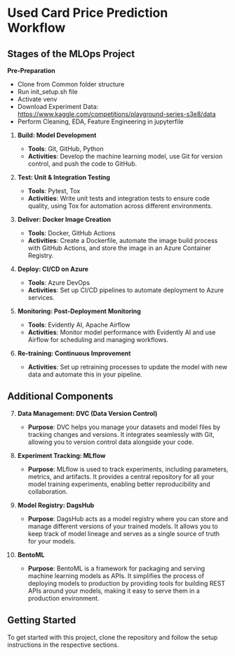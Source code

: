 # Used Card Price Prediction Workflow

## Stages of the MLOps Project

**Pre-Preparation**

- Clone from Common folder structure
- Run init_setup.sh file
- Activate venv
- Download Experiment Data: https://www.kaggle.com/competitions/playground-series-s3e8/data
- Perform Cleaning, EDA, Feature Engineering in jupyterfile




1. **Build: Model Development**
   - **Tools**: Git, GitHub, Python
   - **Activities**: Develop the machine learning model, use Git for version control, and push the code to GitHub.

2. **Test: Unit & Integration Testing**
   - **Tools**: Pytest, Tox
   - **Activities**: Write unit tests and integration tests to ensure code quality, using Tox for automation across different environments.

3. **Deliver: Docker Image Creation**
   - **Tools**: Docker, GitHub Actions
   - **Activities**: Create a Dockerfile, automate the image build process with GitHub Actions, and store the image in an Azure Container Registry.

4. **Deploy: CI/CD on Azure**
   - **Tools**: Azure DevOps
   - **Activities**: Set up CI/CD pipelines to automate deployment to Azure services.

5. **Monitoring: Post-Deployment Monitoring**
   - **Tools**: Evidently AI, Apache Airflow
   - **Activities**: Monitor model performance with Evidently AI and use Airflow for scheduling and managing workflows.

6. **Re-training: Continuous Improvement**
   - **Activities**: Set up retraining processes to update the model with new data and automate this in your pipeline.

## Additional Components

7. **Data Management: DVC (Data Version Control)**
   - **Purpose**: DVC helps you manage your datasets and model files by tracking changes and versions. It integrates seamlessly with Git, allowing you to version control data alongside your code.

8. **Experiment Tracking: MLflow**
   - **Purpose**: MLflow is used to track experiments, including parameters, metrics, and artifacts. It provides a central repository for all your model training experiments, enabling better reproducibility and collaboration.

9. **Model Registry: DagsHub**
   - **Purpose**: DagsHub acts as a model registry where you can store and manage different versions of your trained models. It allows you to keep track of model lineage and serves as a single source of truth for your models.

10. **BentoML**
    - **Purpose**: BentoML is a framework for packaging and serving machine learning models as APIs. It simplifies the process of deploying models to production by providing tools for building REST APIs around your models, making it easy to serve them in a production environment.

## Getting Started
To get started with this project, clone the repository and follow the setup instructions in the respective sections.